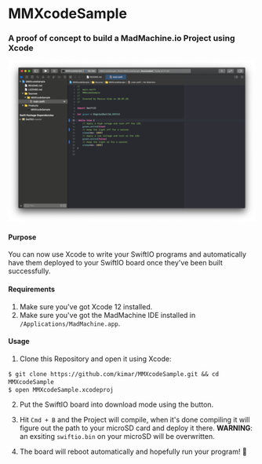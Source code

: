 # MMXcodeSample

### A proof of concept to build a MadMachine.io Project using Xcode

![Screenshot of Xcode](.meta/screenshot.png)

#### Purpose

You can now use Xcode to write your SwiftIO programs and automatically have them deployed to your SwiftIO board once they've been built successfully.

#### Requirements

1. Make sure you've got Xcode 12 installed.
2. Make sure you've got the MadMachine IDE installed in `/Applications/MadMachine.app`.

#### Usage

1. Clone this Repository and open it using Xcode:

```
$ git clone https://github.com/kimar/MMXcodeSample.git && cd MMXcodeSample
$ open MMXcodeSample.xcodeproj
```

2. Put the SwiftIO board into download mode using the button.

3. Hit `Cmd + B` and the Project will compile, when it's done compiling it will figure out the path to your microSD card and deploy it there. **WARNING**: an exsiting `swiftio.bin` on your microSD will be overwritten.

4. The board will reboot automatically and hopefully run your program! 🎉 
